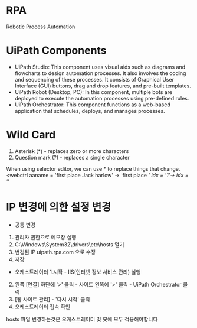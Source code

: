 # RPA
Robotic Process Automation

# UiPath Components
- UiPath Studio: This component uses visual aids such as diagrams and flowcharts to design automation processes.
It also involves the coding and sequencing of these processes. It consists of Graphical User Interface (GUI) buttons, drag and drop features,
and pre-built templates.
- UiPath Robot (Desktop, PC): In this component, multiple bots are deployed to execute the automation processes using pre-defined rules.
- UiPath Orchestrator: This component functions as a web-based application that schedules, deploys, and manages processes.

# Wild Card
1. Asterisk (*) - replaces zero or more characters
2. Question mark (?) - replaces a single character

When using selector editor, we can use * to replace things that change. 
<webctrl aaname = 'first place Jack harlow' -> 'first place *' 
idx = '1'-> idx = '*'

# IP 변경에 의한 설정 변경
 - 공통 변경
  1. 관리자 권한으로 메모장 실행
  2. C:\Windows\System32\drivers\etc\hosts 열기
  3. 변경된 IP     uipath.rpa.com  으로 수정
  4. 저장

 - 오케스트레이터
  1.시작 - IIS(인터넷 정보 서비스 관리) 실행
  2. 왼쪽 [연결] 하단에  '>' 클릭 - 사이트 왼쪽에 '>' 클릭 - UiPath Orchestrator 클릭
  3. [웹 사이트 관리] - '다시 시작' 클릭
  4. 오케스트레이터 접속 확인

hosts 파일 변경하는것은 오케스트레이터 및 봇에 모두 적용해야합니다
